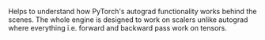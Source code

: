 Helps to understand how PyTorch's autograd functionality works behind the scenes. The whole engine is designed to work on scalers unlike autograd where everything i.e. forward and backward pass work on tensors.
